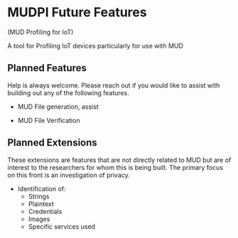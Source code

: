 # MUDPI Future Features
(MUD Profiling for IoT)

A tool for Profiling IoT devices particularly for use with MUD


## Planned Features

Help is always welcome. 
Please reach out if you would like to assist with building out any of the following features.

* MUD File generation, assist 

* MUD File Verification


## Planned Extensions

These extensions are features that are not directly related to MUD but are of interest to the researchers for whom this is being built. 
The primary focus on this front is an investigation of privacy.

* Identification of:
  * Strings
  * Plaintext
  * Credentials
  * Images
  * Specific services used
